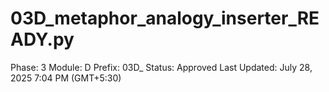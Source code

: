 # 03D_metaphor_analogy_inserter_READY.py

Phase: 3
Module: D
Prefix: 03D_
Status: Approved
Last Updated: July 28, 2025 7:04 PM (GMT+5:30)

